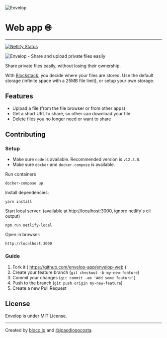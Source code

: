 ![Envelop](https://envelop.app/images/logo.svg)

# Web app 🌐

---

[![Netlify Status](https://api.netlify.com/api/v1/badges/84718080-fc42-4011-acab-9d891c514d0c/deploy-status)](https://app.netlify.com/sites/envelop-web/deploys)

![Envelop - Share and upload private files easily](https://envelop.app/images/og-image.png)

Share private files easily, without losing their ownership.

With [Blockstack](https://blockstack.org), you decide where your files are stored.
Use the default storage (infinite space with a 25MB file limit), or setup your own storage.

## Features

- Upload a file (from the file browser or from other apps)
- Get a short URL to share, so other can download your file
- Delete files you no longer need or want to share

## Contributing

### Setup

- Make sure `node` is available. Recommended version is `v12.3.0`.
- Make sure `docker` and `docker-compose` is available.

Run containers
```
docker-compose up
```

Install dependencies:
```
yarn install
```

Start local server:
(available at http://localhost:3000, ignore netlify's cli output)
```
npm run netlify-local
```

Open in  browser:
```
http://localhost:3000
```

### Guide

1. Fork it ( https://github.com/envelop-app/envelop-web )
2. Create your feature branch (`git checkout -b my-new-feature`)
3. Commit your changes (`git commit -am 'Add some feature'`)
4. Push to the branch (`git push origin my-new-feature`)
5. Create a new Pull Request

## License

Envelop is under MIT License.

---

Created by [bloco.io](https://www.bloco.io) and [@joaodiogocosta](https://twitter.com/joaodiogocosta).
